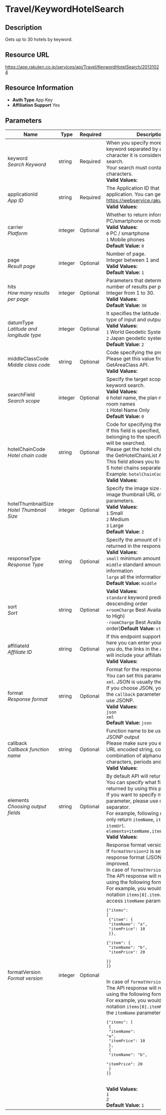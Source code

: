 
# Travel/KeywordHotelSearch

## Description

Gets up to 30 hotels by keyword.
## Resource URL

https://app.rakuten.co.jp/services/api/Travel/KeywordHotelSearch/20131024
## Resource Information

* **Auth Type** App Key
* **Affiliation Support** Yes

## Parameters

Name | Type | Required | Description
 --- | --- | --- | --- 
keyword<br>*Search Keyword* | string | Required | When you specify more than one keyword separated by an space character it is considered an AND search.<br>Your search must contain at least 2 characters.<br>**Valid Values:**
applicationId<br>*App ID* | string | Required | The Application ID that identifies your application. You can get it from <a href="https://webservice.rakuten.co.jp/" target="_blank">https://webservice.rakuten.co.jp/</a>.<br>**Valid Values:**
carrier<br>*Platform* | integer | Optional | Whether to return information for PC/smartphone or mobile phone.<br>**Valid Values:**<br><code>0</code> PC / smartphone<br><code>1</code> Mobile phones<br>**Default Value:** <code>0</code>
page<br>*Result page* | integer | Optional | Number of page.<br>Integer between 1 and 100.<br>**Valid Values:**<br>**Default Value:** <code>1</code>
hits<br>*How many results per page* | integer | Optional | Parameters that determines the number of results per page.<br>Integer from 1 to 30.<br>**Valid Values:**<br>**Default Value:** <code>30</code>
datumType<br>*Latitude and longitude type* | integer | Optional | It specifies the latitude and longitude type of input and output parameters.<br>**Valid Values:**<br><code>1</code> World Geodetic System.<br><code>2</code> Japan geodetic system.<br>**Default Value:** <code>2</code>
middleClassCode<br>*Middle class code* | string | Optional | Code specifying the prefecture.<br>Please get this value from the GetAreaClass API.<br>**Valid Values:**
searchField<br>*Search scope* | integer | Optional | Specify the target scope of the keyword search.<br>**Valid Values:**<br><code>0</code> hotel name, the plan name or the room names<br><code>1</code> Hotel Name Only<br>**Default Value:** <code>0</code>
hotelChainCode<br>*Hotel chain code* | string | Optional | Code for specifying the hotel chain.<br>If this field is specified, only hotels belonging to the specified hotel chain will be searched.<br>Please get the hotel chain list from the GetHotelChainList API.<br>This field allows you to specify up to 5 hotel chains separated by commas.<br>Example: <code>hotelChainCode=JL,NK</code><br>**Valid Values:**
hotelThumbnailSize<br>*Hotel Thumbnail Size* | integer | Optional | Specify the image size of the hotel image thumbnail URL of the output parameters.<br>**Valid Values:**<br><code>1</code> Small<br><code>2</code> Medium<br><code>3</code> Large<br>**Default Value:** <code>2</code>
responseType<br>*Response Type* | string | Optional | Specify the amount of information returned in the response:<br>**Valid Values:**<br><code>small</code> minimum amount of information<br><code>middle</code> standard amount of information<br><code>large</code> all the information<br>**Default Value:** <code>middle</code>
sort<br>*Sort* | string | Optional | **Valid Values:**<br><code>standard</code> keyword predictive value in descending order<br><code>+roomCharge</code> Best Available Rate (Low to High)<br><code>-roomCharge</code> Best Available Rate (high order)**Default Value:** <code>standard</code>
affiliateId<br>*Affiliate ID* | string | Optional | If this endpoint supports affiliation, here you can enter your affiliate ID. If you do, the links in the API response will include your affiliate ID.<br>**Valid Values:**
format<br>*Response format* | string | Optional | Format for the response output.<br>You can set this parameter to <code>json</code> or <code>xml</code>. JSON is usually the best option.<br>If you choose JSON, you can also set the <code>callback</code> parameter in order to use JSONP.<br>**Valid Values:**<br><code>json</code> <br><code>xml</code> <br>**Default Value:** <code>json</code>
callback<br>*Callback function name* | string | Optional | Function name to be used with the JSONP output<br>Please make sure you enter a UTF-8 URL encoded string, containing only a combination of alphanumeric characters, periods and underscores.<br>**Valid Values:**
elements<br>*Choosing output fields* | string | Optional | By default API will return all the fields. You can specify what fields should be returned by using this parameter.<br>If you want to specify more than one parameter, please use comma (<code>,</code>) as separator.<br>For example, following request will only return <code>itemName</code>, <code>itemPrice</code> and <code>itemUrl</code>.<br><code>elements=itemName,itemPrice,itemUrl</code><br>**Valid Values:**
formatVersion<br>*Format version* | integer | Optional | Response format version.<br>If <code>formatVersion=2</code> is set, the response format (JSON) will be improved.<br>In case of <code>formatVersion=1</code>:<br>The API response will return an array using the following format.<br>For example, you would need to use notation <code>items[0].item.itemName</code> to access <code>itemName</code> parameter.<br><pre class="prettyprint">{"items": [<br>    {"item": {<br>        "itemName": "a",<br>        "itemPrice": 10<br>    }},<br>    {"item": {<br>        "itemName": "b",<br>        "itemPrice": 20<br>    }}<br>]}</pre><br>In case of <code>formatVersion=2</code>:<br>The API response will return an array using the following format.<br>For example, you would use the notation <code>items[0].itemName</code> to access the <code>itemName</code> parameter.<br><pre class="prettyprint">{"items": [<br>    {<br>        "itemName": "a",<br>        "itemPrice": 10<br>    },<br>    {<br>        "itemName": "b",<br>        "itemPrice": 20<br>    }<br>]}</pre><br>**Valid Values:**<br><code>1</code> <br><code>2</code> <br>**Default Value:** <code>1</code>

